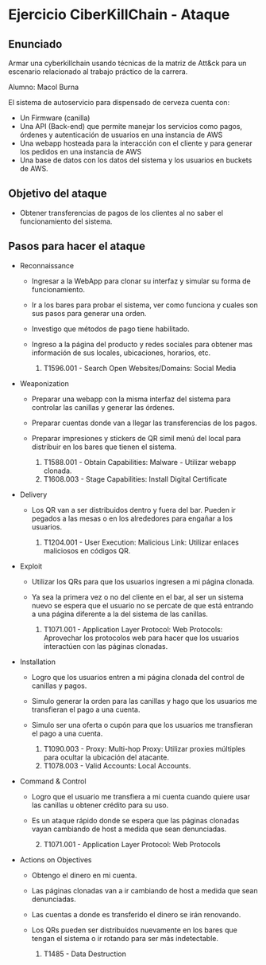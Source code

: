 # Ejercicio CiberKillChain - Ataque

## Enunciado

Armar una cyberkillchain usando técnicas de la matriz de Att&ck para un escenario relacionado al trabajo práctico de la carrera.

Alumno: Macol Burna

El sistema de autoservicio para dispensado de cerveza cuenta con:
 * Un Firmware (canilla)
 * Una API (Back-end) que permite manejar los servicios como pagos, órdenes y autenticación de usuarios en una instancia de AWS
 * Una webapp hosteada para la interacción con el cliente y para generar los pedidos en una instancia de AWS
 * Una base de datos con los datos del sistema y los usuarios en buckets de AWS.

## Objetivo del ataque

 * Obtener transferencias de pagos de los clientes al no saber el funcionamiento del sistema.
       
## Pasos para hacer el ataque

* Reconnaissance
  - Ingresar a la WebApp para clonar su interfaz y simular su forma de funcionamiento.
  - Ir a los bares para probar el sistema, ver como funciona y cuales son sus pasos para generar una orden.
  - Investigo que métodos de pago tiene habilitado.
  - Ingreso a la página del producto y redes sociales para obtener mas información de sus locales, ubicaciones, horarios, etc.
 
       1. T1596.001 - Search Open Websites/Domains: Social Media

* Weaponization

  - Preparar una webapp con la misma interfaz del sistema para controlar las canillas y generar las órdenes.
  - Preparar cuentas donde van a llegar las transferencias de los pagos.
  - Preparar impresiones y stickers de QR simil menú del local para distribuir en los bares que tienen el sistema.
 
       1. T1588.001 - Obtain Capabilities: Malware - Utilizar webapp clonada.
       2. T1608.003 - Stage Capabilities: Install Digital Certificate

* Delivery

  - Los QR van a ser distribuidos dentro y fuera del bar. Pueden ir pegados a las mesas o en los alrededores para engañar a los usuarios. 
     
       1. T1204.001 - User Execution: Malicious Link: Utilizar enlaces maliciosos en códigos QR.

* Exploit

  - Utilizar los QRs para que los usuarios ingresen a mi página clonada.
  - Ya sea la primera vez o no del cliente en el bar, al ser un sistema nuevo se espera que el usuario no se percate de que está entrando a una página diferente a la del sistema de las canillas.
 
       1. T1071.001 - Application Layer Protocol: Web Protocols: Aprovechar los protocolos web para hacer que los usuarios interactúen con las páginas clonadas.

* Installation

  - Logro que los usuarios entren a mi página clonada del control de canillas y pagos.
  - Simulo generar la orden para las canillas y hago que los usuarios me transfieran el pago a una cuenta.
  - Simulo ser una oferta o cupón para que los usuarios me transfieran el pago a una cuenta.
 
       1. T1090.003 - Proxy: Multi-hop Proxy: Utilizar proxies múltiples para ocultar la ubicación del atacante.
       2. T1078.003 - Valid Accounts: Local Accounts.

* Command & Control

  - Logro que el usuario me transfiera a mi cuenta cuando quiere usar las canillas u obtener crédito para su uso.
  - Es un ataque rápido donde se espera que las páginas clonadas vayan cambiando de host a medida que sean denunciadas.
  
       2. T1071.001 - Application Layer Protocol: Web Protocols
  
* Actions on Objectives
  
   - Obtengo el dinero en mi cuenta.
   - Las páginas clonadas van a ir cambiando de host a medida que sean denunciadas.
   - Las cuentas a donde es transferido el dinero se irán renovando. 
   - Los QRs pueden ser distribuídos nuevamente en los bares que tengan el sistema o ir rotando para ser más indetectable.
     
       1. T1485 - Data Destruction

